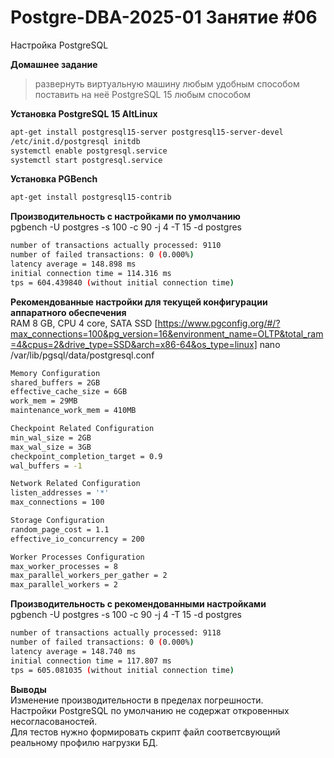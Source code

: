 # Postgre-DBA-2025-01 Занятие #06
Настройка PostgreSQL 

**Домашнее задание**

>развернуть виртуальную машину любым удобным способом    
>поставить на неё PostgreSQL 15 любым способом

**Установка PostgreSQL 15 AltLinux**    
   ```sh
apt-get install postgresql15-server postgresql15-server-devel    
/etc/init.d/postgresql initdb    
systemctl enable postgresql.service    
systemctl start postgresql.service
   ```

**Установка PGBench**
   ```sh
apt-get install postgresql15-contrib    
   ```

**Производительность с настройками по умолчанию**    
pgbench  -U postgres -s 100  -c 90 -j 4 -T 15 -d postgres    
   ```sh
number of transactions actually processed: 9110    
number of failed transactions: 0 (0.000%)    
latency average = 148.898 ms    
initial connection time = 114.316 ms    
tps = 604.439840 (without initial connection time)    
   ```
**Рекомендованные настройки для текущей конфигурации аппаратного обеспечения**    
RAM 8 GB, CPU 4 core, SATA SSD
[https://www.pgconfig.org/#/?max_connections=100&pg_version=16&environment_name=OLTP&total_ram=4&cpus=2&drive_type=SSD&arch=x86-64&os_type=linux]
nano /var/lib/pgsql/data/postgresql.conf
   ```sh
Memory Configuration
shared_buffers = 2GB
effective_cache_size = 6GB
work_mem = 29MB
maintenance_work_mem = 410MB

Checkpoint Related Configuration
min_wal_size = 2GB
max_wal_size = 3GB
checkpoint_completion_target = 0.9
wal_buffers = -1

Network Related Configuration
listen_addresses = '*'
max_connections = 100

Storage Configuration
random_page_cost = 1.1
effective_io_concurrency = 200

 Worker Processes Configuration
max_worker_processes = 8
max_parallel_workers_per_gather = 2
max_parallel_workers = 2
   ```
**Производительность с рекомендованными настройками**    
pgbench -U postgres -s 100 -c 90 -j 4 -T 15 -d postgres
   ```sh
number of transactions actually processed: 9118
number of failed transactions: 0 (0.000%)
latency average = 148.740 ms
initial connection time = 117.807 ms
tps = 605.081035 (without initial connection time)
   ```
**Выводы**    
Изменение производительности в пределах погрешности.    
Настройки PostgreSQL по умолчанию не содержат откровенных несогласованостей.    
Для тестов нужно формировать скрипт файл соответсвующий реальному профилю нагрузки БД.    
